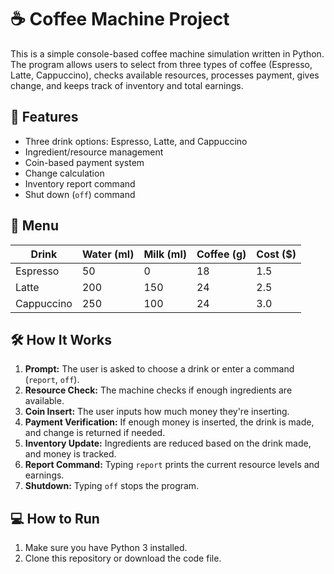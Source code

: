# ☕ Coffee Machine Project

This is a simple console-based coffee machine simulation written in Python. The program allows users to select from three types of coffee (Espresso, Latte, Cappuccino), checks available resources, processes payment, gives change, and keeps track of inventory and total earnings.

## 🚀 Features

- Three drink options: Espresso, Latte, and Cappuccino
- Ingredient/resource management
- Coin-based payment system
- Change calculation
- Inventory report command
- Shut down (`off`) command

## 🧾 Menu

| Drink      | Water (ml) | Milk (ml) | Coffee (g) | Cost ($) |
|------------|------------|-----------|------------|----------|
| Espresso   | 50         | 0         | 18         | 1.5      |
| Latte      | 200        | 150       | 24         | 2.5      |
| Cappuccino | 250        | 100       | 24         | 3.0      |

## 🛠 How It Works

1. **Prompt:** The user is asked to choose a drink or enter a command (`report`, `off`).
2. **Resource Check:** The machine checks if enough ingredients are available.
3. **Coin Insert:** The user inputs how much money they're inserting.
4. **Payment Verification:** If enough money is inserted, the drink is made, and change is returned if needed.
5. **Inventory Update:** Ingredients are reduced based on the drink made, and money is tracked.
6. **Report Command:** Typing `report` prints the current resource levels and earnings.
7. **Shutdown:** Typing `off` stops the program.

## 💻 How to Run

1. Make sure you have Python 3 installed.
2. Clone this repository or download the code file.
